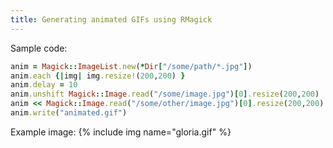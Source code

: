 ```yaml
---
title: Generating animated GIFs using RMagick
---
```

Sample code:

```ruby
anim = Magick::ImageList.new(*Dir["/some/path/*.jpg"])
anim.each {|img| img.resize!(200,200) }
anim.delay = 10
anim.unshift Magick::Image.read("/some/image.jpg")[0].resize(200,200)
anim << Magick::Image.read("/some/other/image.jpg")[0].resize(200,200)
anim.write("animated.gif")
```

Example image:
{% include img name="gloria.gif" %}
